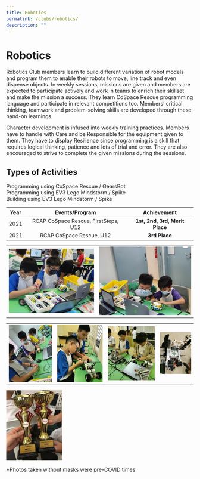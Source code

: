 ```yaml
---
title: Robotics
permalink: /clubs/robotics/
description: ""
---
```

# Robotics

Robotics Club members learn to build different variation of robot models and program them to enable their robots to move, line track and even dispense objects. In weekly sessions, missions are given and members are expected to participate actively and work in teams to enrich their skillset and make the mission a success. They learn CoSpace Rescue programming language and participate in relevant competitions too. Members’ critical thinking, teamwork and problem-solving skills are developed through these hand-on learnings.

  

Character development is infused into weekly training practices. Members have to handle with Care and be Responsible for the equipment given to them. They have to display Resilience since programming is a skill that requires logical thinking, patience and lots of trial and error. They are also encouraged to strive to complete the given missions during the sessions.

Types of Activities
-------------------

Programming using CoSpace Rescue / GearsBot   
Programming using EV3 Lego Mindstorm / Spike   
Building using EV3 Lego Mindstorm / Spike


| Year |            Events/Program            |         Achievement        |
|:----:|:------------------------------------:|:--------------------------:|
| 2021 | RCAP CoSpace Rescue, FirstSteps, U12 | **1st, 2nd, 3rd, Merit Place** |
| 2021 |       RCAP CoSpace Rescue, U12       |          **3rd Place**         |


|   |   |
|:-:|:-:|
|  ![](/images/ZHPS%20Experience/Robotics/Robotics_1.jpg) | ![](/images/ZHPS%20Experience/Robotics/Robotics_3.jpg)  |

|   |   |    |    |
|:----:|----:|:----:|:---:|
|  ![](/images/ZHPS%20Experience/Robotics/Robotics_4.jpg) | ![](/images/ZHPS%20Experience/Robotics/Robotics_5.jpg)  |  ![](/images/ZHPS%20Experience/Robotics/Robotics_6.jpg)  |  ![](/images/ZHPS%20Experience/Robotics/Robotics_2.jpg) |

<img src="/images/ZHPS%20Experience/Robotics/Robotics_7.jpg" style="width:30%">

\*Photos taken without masks were pre-COVID times
